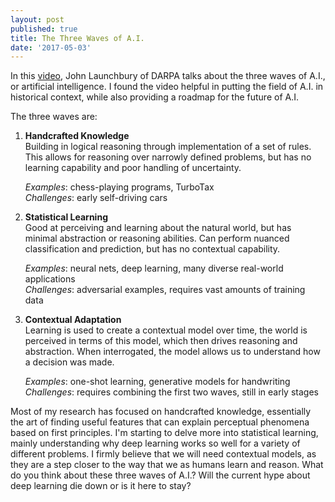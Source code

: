 ```yaml
---
layout: post
published: true
title: The Three Waves of A.I.
date: '2017-05-03'
---
```


In this [video](https://www.youtube.com/watch?v=-O01G3tSYpU), John Launchbury of DARPA talks about the three waves of A.I., or artificial intelligence. I found the video helpful in putting the field of A.I. in historical context, while also providing a roadmap for the future of A.I.

The three waves are:

1. **Handcrafted Knowledge**  
Building in logical reasoning through implementation of a set of rules. This allows for reasoning over narrowly defined problems, but has no learning capability and poor handling of uncertainty.  

   *Examples*: chess-playing programs, TurboTax  
   *Challenges*: early self-driving cars
  
2. **Statistical Learning**  
Good at perceiving and learning about the natural world, but has minimal abstraction or reasoning abilities. Can perform nuanced classification and prediction, but has no contextual capability.  

   *Examples*: neural nets, deep learning, many diverse real-world applications  
   *Challenges*: adversarial examples, requires vast amounts of training data

3. **Contextual Adaptation**  
Learning is used to create a contextual model over time, the world is perceived in terms of this model, which then drives reasoning and abstraction. When interrogated, the model allows us to understand how a decision was made.  

   *Examples*: one-shot learning, generative models for handwriting  
   *Challenges*: requires combining the first two waves, still in early stages
  
  Most of my research has focused on handcrafted knowledge, essentially the art of finding useful features that can explain perceptual phenomena based on first principles. I'm starting to delve more into statistical learning, mainly understanding why deep learning works so well for a variety of different problems. I firmly believe that we will need contextual models, as they are a step closer to the way that we as humans learn and reason. What do you think about these three waves of A.I.? Will the current hype about deep learning die down or is it here to stay?

